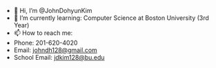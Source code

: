 - 👋 Hi, I’m @JohnDohyunKim
- 🌱 I’m currently learning: Computer Science at Boston University (3rd Year)
- 📫 How to reach me:
- Phone: 201-620-4020
- Email: johndh128@gmail.com
- School Email: jdkim128@bu.edu

<!---
JohnDohyunKim/JohnDohyunKim is a ✨ special ✨ repository because its `README.md` (this file) appears on your GitHub profile.
You can click the Preview link to take a look at your changes.
--->
